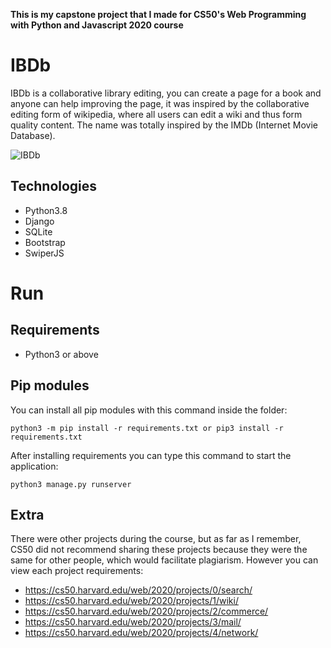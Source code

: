 **This is my capstone project that I made for CS50's Web Programming with Python and Javascript 2020 course**

# IBDb
IBDb is a collaborative library editing, you can create a page for a book and anyone can help improving the page, it was inspired by the collaborative editing form of wikipedia, where all users can edit a wiki and thus form quality content. The name was totally inspired by the IMDb (Internet Movie Database).

![IBDb](https://raw.githubusercontent.com/rcorrei4/cs50w-ibdb/main/presentation.gif)

## Technologies
- Python3.8
- Django
- SQLite
- Bootstrap
- SwiperJS

# Run

## Requirements
- Python3 or above

## Pip modules

You can install all pip modules with this command inside the folder:
~~~python3
python3 -m pip install -r requirements.txt or pip3 install -r requirements.txt
~~~

After installing requirements you can type this command to start the application:
~~~python3
python3 manage.py runserver
~~~
## Extra
There were other projects during the course, but as far as I remember, CS50 did not recommend sharing these projects because they were the same for other people, which would facilitate plagiarism. However you can view each project requirements:
- https://cs50.harvard.edu/web/2020/projects/0/search/
- https://cs50.harvard.edu/web/2020/projects/1/wiki/
- https://cs50.harvard.edu/web/2020/projects/2/commerce/
- https://cs50.harvard.edu/web/2020/projects/3/mail/
- https://cs50.harvard.edu/web/2020/projects/4/network/
